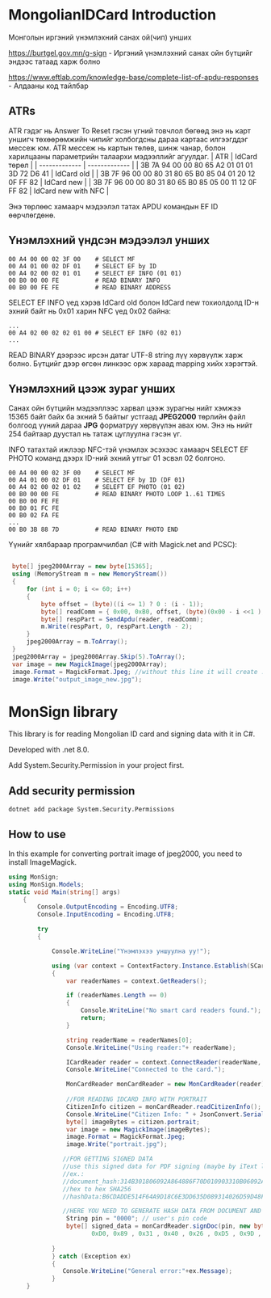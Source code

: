 # MongolianIDCard Introduction
Монголын иргэний үнэмлэхний санах ой(чип) унших 

https://burtgel.gov.mn/g-sign - Иргэний үнэмлэхний санах ойн бүтцийг эндээс татаад харж болно

https://www.eftlab.com/knowledge-base/complete-list-of-apdu-responses - Алдааны код тайлбар

## ATRs
ATR гэдэг нь Answer To Reset гэсэн үгний товчлол бөгөөд энэ нь карт уншигч төхөөрөмжийн чипийг холбогдсны дараа картаас илгээгддэг мессеж юм. ATR мессеж нь картын төлөв, шинж чанар, болон харилцааны параметрийн талаархи мэдээллийг агуулдаг.
| ATR  | IdCard төрөл |
| ------------- | ------------- |
| 3B 7A 94 00 00 80 65 A2 01 01 01 3D 72 D6 41  | IdCard old  |
| 3B 7F 96 00 00 80 31 80 65 B0 85 04 01 20 12 0F FF 82  | IdCard new  |
| 3B 7F 96 00 00 80 31 80 65 B0 85 05 00 11 12 0F FF 82  | IdCard new with NFC  |


Энэ төрлөөс хамаарч мэдээлэл татах APDU командын EF ID өөрчлөгдөнө.

## Үнэмлэхний үндсэн мэдээлэл унших
```
00 A4 00 00 02 3F 00    # SELECT MF
00 A4 01 00 02 DF 01    # SELECT EF by ID
00 A4 02 00 02 01 01    # SELECT EF INFO (01 01)
00 B0 00 00 FE          # READ BINARY INFO
00 B0 00 FE FE          # READ BINARY ADDRESS
```

SELECT EF INFO үед хэрэв IdCard old болон IdCard new тохиолдолд ID-н эхний байт нь 0x01 харин NFC үед 0x02 байна:
```
...
00 A4 02 00 02 02 01 00 # SELECT EF INFO (02 01)
...
```
READ BINARY дээрээс ирсэн датаг UTF-8 string лүү хөрвүүлж харж болно. Бүтцийг дээр өгсөн линкээс орж хараад mapping хийх хэрэгтэй.

## Үнэмлэхний цээж зураг унших
Санах ойн бүтцийн мэдээллээс харвал цээж зурагны нийт хэмжээ 15365 байт байх ба эхний 5 байтыг устгаад **JPEG2000** төрлийн файл болгоод үүний дараа **JPG** форматруу хөрвүүлэн авах юм.
Энэ нь нийт 254 байтаар дуустал нь татаж цуглуулна гэсэн үг. 

INFO татахтай ижлээр NFC-тэй үнэмлэх эсэхээс хамаарч SELECT EF PHOTO команд дээрх ID-ний эхний утгыг 01 эсвэл 02 болгоно.
```
00 A4 00 00 02 3F 00    # SELECT MF
00 A4 01 00 02 DF 01    # SELECT EF by ID (DF 01)
00 A4 02 00 02 01 02    # SELEFT EF PHOTO (01 02)
00 B0 00 00 FE          # READ BINARY PHOTO LOOP 1..61 TIMES
00 B0 00 FE FE
00 B0 01 FC FE
00 B0 02 FA FE
...
00 B0 3B 88 7D          # READ BINARY PHOTO END
```
Үүнийг хялбараар програмчилбал (C# with Magick.net and PCSC):
```csharp

 byte[] jpeg2000Array = new byte[15365];
 using (MemoryStream m = new MemoryStream())
 {
     for (int i = 0; i <= 60; i++)
     {
         byte offset = (byte)((i <= 1) ? 0 : (i - 1));
         byte[] readComm = { 0x00, 0xB0, offset, (byte)(0x00 - i <<1 ), 0xfe };
         byte[] respPart = SendApdu(reader, readComm);
         m.Write(respPart, 0, respPart.Length - 2);
     }
     jpeg2000Array = m.ToArray();
 }
 jpeg2000Array = jpeg2000Array.Skip(5).ToArray();
 var image = new MagickImage(jpeg2000Array);
 image.Format = MagickFormat.Jpeg; //without this line it will create .jp2 file.
 image.Write("output_image_new.jpg");
```


# MonSign library
This library is for reading Mongolian ID card and signing data with it in C#.

Developed with .net 8.0.

Add System.Security.Permission in your project first.

## Add security permission
```
dotnet add package System.Security.Permissions
```
## How to use

In this example for converting portrait image of jpeg2000, you need to install ImageMagick. 

```C#
using MonSign;
using MonSign.Models;
static void Main(string[] args)
    {
        Console.OutputEncoding = Encoding.UTF8;
        Console.InputEncoding = Encoding.UTF8;

        try
        {

            Console.WriteLine("Үнэмлэхээ уншуулна уу!");

            using (var context = ContextFactory.Instance.Establish(SCardScope.System))
            {
                var readerNames = context.GetReaders();

                if (readerNames.Length == 0)
                {
                    Console.WriteLine("No smart card readers found.");
                    return;
                }

                string readerName = readerNames[0];
                Console.WriteLine("Using reader:"+ readerName);

                ICardReader reader = context.ConnectReader(readerName, SCardShareMode.Shared, SCardProtocol.T0 | SCardProtocol.T1);
                Console.WriteLine("Connected to the card.");

                MonCardReader monCardReader = new MonCardReader(reader);
            
                //FOR READING IDCARD INFO WITH PORTRAIT
                CitizenInfo citizen = monCardReader.readCitizenInfo();
                Console.WriteLine("Citizen Info: " + JsonConvert.SerializeObject(citizen));
                byte[] imageBytes = citizen.portrait;
                var image = new MagickImage(imageBytes);
                image.Format = MagickFormat.Jpeg;
                image.Write("portrait.jpg");

               //FOR GETTING SIGNED DATA
               //use this signed data for PDF signing (maybe by iText library)
               //ex.:
               //document_hash:314B301806092A864886F70D010903310B06092A864886F70D010701302F06092A864886F70D010904312204207CCBEA1FCBA6E1F76E4F8E9D4BCA3AB6F945261591EFED4A59D932ECC8EA80ED
               //hex to hex SHA256
               //hashData:B6CDADDE514F64A9D18C6E3DD635D089314026D59D48FC8DDEB04788068704DE

               //HERE YOU NEED TO GENERATE HASH DATA FROM DOCUMENT AND AGAIN HASH IT BY SHA-256:
                String pin = "0000"; // user's pin code
                byte[] signed_data = monCardReader.signDoc(pin, new byte[]{ 0xB6, 0xCD, 0xAD, 0xDE, 0x51, 0x4F, 0x64, 0xA9, 0xD1, 0x8C, 0x6E, 0x3D, 0xD6, 0x35,
                       0xD0, 0x89 , 0x31 , 0x40 , 0x26 , 0xD5 , 0x9D , 0x48 , 0xFC , 0x8D , 0xDE , 0xB0 , 0x47 , 0x88 , 0x06 , 0x87 , 0x04 , 0xDE });
        
            }
            } catch (Exception ex)
            {
               Console.WriteLine("General error:"+ex.Message);
            }
     }

```
